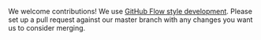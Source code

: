 We welcome contributions!  We use
[GitHub Flow style development](https://guides.github.com/introduction/flow/).
Please set up a pull request against our master branch with any changes
you want us to consider merging.
